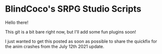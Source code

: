 # BlindCoco's SRPG Studio Scripts

Hello there!   

This git is a bit bare right now, but I'll add some fun plugins soon!  

I just wanted to get this posted as soon as possible to share the quickfix for the anim crashes from the July 12th 2021 update.

